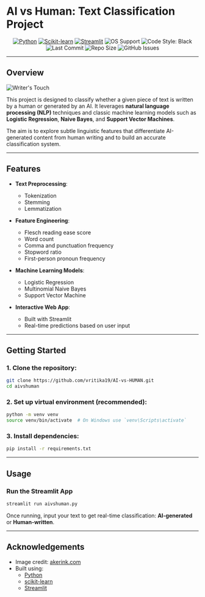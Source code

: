 # AI vs Human: Text Classification Project


<p align="center">
  <a href="https://www.python.org/"><img src="https://img.shields.io/badge/Python-3.8%2B-blue.svg" alt="Python"></a>
  <a href="https://scikit-learn.org/"><img src="https://img.shields.io/badge/Machine%20Learning-scikit--learn-orange.svg" alt="Scikit-learn"></a>
  <a href="https://streamlit.io/"><img src="https://img.shields.io/badge/Streamlit-Framework-FF4B4B.svg?logo=streamlit&logoColor=white" alt="Streamlit"></a>
  <img src="https://img.shields.io/badge/OS-Mac%20%7C%20Linux%20%7C%20Windows-lightgrey" alt="OS Support">
  <img src="https://img.shields.io/badge/code%20style-black-000000.svg" alt="Code Style: Black">
  <img src="https://img.shields.io/github/last-commit/vritika19/AI-vs-HUMAN" alt="Last Commit">
  <img src="https://img.shields.io/github/repo-size/vritika19/AI-vs-HUMAN" alt="Repo Size">
  <img src="https://img.shields.io/github/issues/vritika19/AI-vs-HUMAN" alt="GitHub Issues">
</p>

---

## Overview

![Writer's Touch](https://akerink.com/wp-content/uploads/2022/11/writers-touch-jpg.webp)


This project is designed to classify whether a given piece of text is written by a human or generated by an AI. It leverages **natural language processing (NLP)** techniques and classic machine learning models such as **Logistic Regression**, **Naive Bayes**, and **Support Vector Machines**.

The aim is to explore subtle linguistic features that differentiate AI-generated content from human writing and to build an accurate classification system.

---

## Features

- **Text Preprocessing**:
  - Tokenization  
  - Stemming  
  - Lemmatization  

- **Feature Engineering**:
  - Flesch reading ease score  
  - Word count  
  - Comma and punctuation frequency  
  - Stopword ratio  
  - First-person pronoun frequency  

- **Machine Learning Models**:
  - Logistic Regression  
  - Multinomial Naive Bayes  
  - Support Vector Machine  

- **Interactive Web App**:
  - Built with Streamlit  
  - Real-time predictions based on user input  

---

## Getting Started

### 1. Clone the repository:
```bash
git clone https://github.com/vritika19/AI-vs-HUMAN.git
cd aivshuman
```

### 2. Set up virtual environment (recommended):
```bash
python -m venv venv
source venv/bin/activate  # On Windows use `venv\Scripts\activate`
```

### 3. Install dependencies:
```bash
pip install -r requirements.txt
```

---

## Usage

### Run the Streamlit App
```bash
streamlit run aivshuman.py
```

Once running, input your text to get real-time classification: **AI-generated** or **Human-written**.

---

## Acknowledgements

- Image credit: [akerink.com](https://akerink.com)
- Built using:
  - [Python](https://www.python.org/)
  - [scikit-learn](https://scikit-learn.org/)
  - [Streamlit](https://streamlit.io/)
